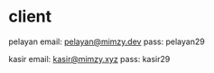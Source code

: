 # client
pelayan
email: pelayan@mimzy.dev
pass: pelayan29

kasir
email: kasir@mimzy.xyz
pass: kasir29
